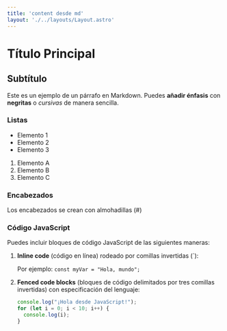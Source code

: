 ```yaml
---
title: 'content desde md'
layout: './../layouts/Layout.astro'
---
```


# Título Principal

## Subtítulo

Este es un ejemplo de un párrafo en Markdown. Puedes **añadir énfasis** con **negritas** o *cursivas* de manera sencilla.

### Listas

  - Elemento 1
  - Elemento 2
  - Elemento 3

  1. Elemento A
  2. Elemento B
  3. Elemento C

### Encabezados

Los encabezados se crean con almohadillas (#)


### Código JavaScript

Puedes incluir bloques de código JavaScript de las siguientes maneras:

1. **Inline code** (código en línea) rodeado por comillas invertidas (`):

   Por ejemplo: `const myVar = "Hola, mundo";`

2. **Fenced code blocks** (bloques de código delimitados por tres comillas invertidas) con especificación del lenguaje:

   ```javascript
   console.log("¡Hola desde JavaScript!");
   for (let i = 0; i < 10; i++) {
     console.log(i);
   }


